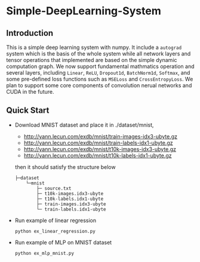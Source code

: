 # Simple-DeepLearning-System

## Introduction
This is a simple deep learning system with numpy. It include a `autograd` system which is the basis of the whole system while all network layers and tensor
operations that implemented are based on the simple dynamic computation graph. We now support fundamental mathmatics operation and several layers, including `Linear`, 
`ReLU`, `Dropout1d`, `BatchNorm1d`, `Softmax`, and some pre-defined loss functions such as `MSELoss` and `CrossEntropyLoss`. We plan to support some core components of 
convolution nerual networks and CUDA in the future. 

## Quick Start

- Download MNIST dataset and place it in ./dataset/mnist, 

    + http://yann.lecun.com/exdb/mnist/train-images-idx3-ubyte.gz
    + http://yann.lecun.com/exdb/mnist/train-labels-idx1-ubyte.gz
    + http://yann.lecun.com/exdb/mnist/t10k-images-idx3-ubyte.gz
    + http://yann.lecun.com/exdb/mnist/t10k-labels-idx1-ubyte.gz

    then it should satisfy the structure below

    ```
    ├─dataset
        └─mnist
            ├─ source.txt
            ├─ t10k-images.idx3-ubyte
            ├─ t10k-labels.idx1-ubyte
            ├─ train-images.idx3-ubyte
            └─ train-labels.idx1-ubyte
    ```

- Run example of linear regression

  ```
  python ex_linear_regression.py
  ```

- Run example of MLP on MNIST dataset

  ```
  python ex_mlp_mnist.py
  ```